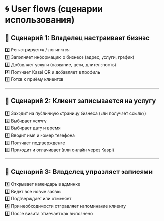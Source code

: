 # 🌀 User flows (сценарии использования)

## 🎯 Сценарий 1: Владелец настраивает бизнес

1️⃣ Регистрируется / логинится  
2️⃣ Заполняет информацию о бизнесе (адрес, услуги, график)  
3️⃣ Добавляет услуги (название, цена, длительность)  
4️⃣ Получает Kaspi QR и добавляет в профиль  
5️⃣ Готов к приёму клиентов

---

## 🎯 Сценарий 2: Клиент записывается на услугу

1️⃣ Заходит на публичную страницу бизнеса (или получает ссылку)  
2️⃣ Выбирает услугу  
3️⃣ Выбирает дату и время  
4️⃣ Вводит имя и номер телефона  
5️⃣ Получает подтверждение  
6️⃣ Приходит и оплачивает (или онлайн через Kaspi)

---

## 🎯 Сценарий 3: Владелец управляет записями

1️⃣ Открывает календарь в админке  
2️⃣ Видит все новые заявки  
3️⃣ Подтверждает или отменяет  
4️⃣ При необходимости отправляет напоминание клиенту  
5️⃣ После визита отмечает как выполнено
